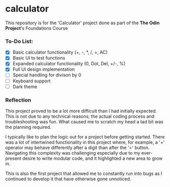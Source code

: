 # calculator

This repository is for the 'Calculator' project done as part of the **The Odin Project**'s Foundations Course

### To-Do List:
- [X] Basic calculator functionality (+, -, *, /, =, AC)
- [X] Basic UI to test functions
- [X] Expanded calculator functionality (0, Dot, Del, +/-, %)
- [X] Full UI design implementation
- [ ] Special handling for divison by 0
- [ ] Keyboard support
- [ ] Dark theme

### Reflection

This project proved to be a lot more difficult than I had initially expected. This is not due to any technical reasons; the actual coding process and troubleshooting was fun. What caused me to scratch my head a tad bit was the planning required. 

I typically like to plan the logic out for a project before getting started. There was a lot of intertwined functionality in this project where, for example, a '+' operator may behave differently after a digit than after the '=' button. Navigating this complexity was challenging especially due to my ever-present desire to write modular code, and it highlighted a new area to grow in.

This is also the first project that allowed me to constantly run into bugs as I continued to develop it that have otherwise gone unnoticed.